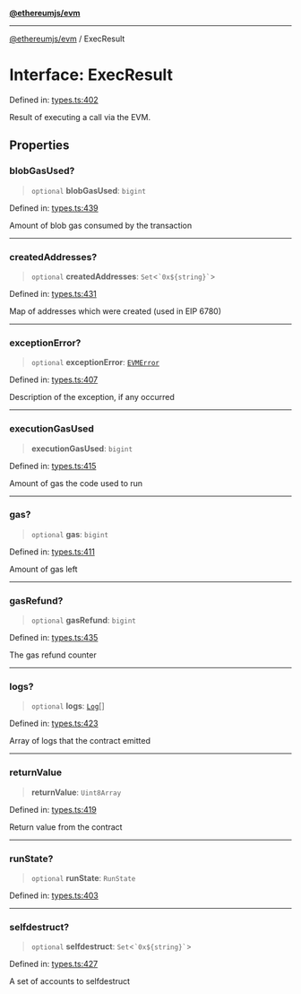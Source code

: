[**@ethereumjs/evm**](../README.md)

***

[@ethereumjs/evm](../README.md) / ExecResult

# Interface: ExecResult

Defined in: [types.ts:402](https://github.com/ethereumjs/ethereumjs-monorepo/blob/master/packages/evm/src/types.ts#L402)

Result of executing a call via the EVM.

## Properties

### blobGasUsed?

> `optional` **blobGasUsed**: `bigint`

Defined in: [types.ts:439](https://github.com/ethereumjs/ethereumjs-monorepo/blob/master/packages/evm/src/types.ts#L439)

Amount of blob gas consumed by the transaction

***

### createdAddresses?

> `optional` **createdAddresses**: `Set`\<`` `0x${string}` ``\>

Defined in: [types.ts:431](https://github.com/ethereumjs/ethereumjs-monorepo/blob/master/packages/evm/src/types.ts#L431)

Map of addresses which were created (used in EIP 6780)

***

### exceptionError?

> `optional` **exceptionError**: [`EVMError`](../classes/EVMError.md)

Defined in: [types.ts:407](https://github.com/ethereumjs/ethereumjs-monorepo/blob/master/packages/evm/src/types.ts#L407)

Description of the exception, if any occurred

***

### executionGasUsed

> **executionGasUsed**: `bigint`

Defined in: [types.ts:415](https://github.com/ethereumjs/ethereumjs-monorepo/blob/master/packages/evm/src/types.ts#L415)

Amount of gas the code used to run

***

### gas?

> `optional` **gas**: `bigint`

Defined in: [types.ts:411](https://github.com/ethereumjs/ethereumjs-monorepo/blob/master/packages/evm/src/types.ts#L411)

Amount of gas left

***

### gasRefund?

> `optional` **gasRefund**: `bigint`

Defined in: [types.ts:435](https://github.com/ethereumjs/ethereumjs-monorepo/blob/master/packages/evm/src/types.ts#L435)

The gas refund counter

***

### logs?

> `optional` **logs**: [`Log`](../type-aliases/Log.md)[]

Defined in: [types.ts:423](https://github.com/ethereumjs/ethereumjs-monorepo/blob/master/packages/evm/src/types.ts#L423)

Array of logs that the contract emitted

***

### returnValue

> **returnValue**: `Uint8Array`

Defined in: [types.ts:419](https://github.com/ethereumjs/ethereumjs-monorepo/blob/master/packages/evm/src/types.ts#L419)

Return value from the contract

***

### runState?

> `optional` **runState**: `RunState`

Defined in: [types.ts:403](https://github.com/ethereumjs/ethereumjs-monorepo/blob/master/packages/evm/src/types.ts#L403)

***

### selfdestruct?

> `optional` **selfdestruct**: `Set`\<`` `0x${string}` ``\>

Defined in: [types.ts:427](https://github.com/ethereumjs/ethereumjs-monorepo/blob/master/packages/evm/src/types.ts#L427)

A set of accounts to selfdestruct
